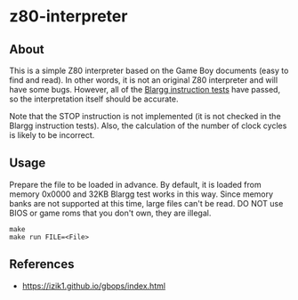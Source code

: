 # z80-interpreter

## About
This is a simple Z80 interpreter based on the Game Boy documents (easy to find and read). In other words, it is not an original Z80 interpreter and will have some bugs.
However, all of the [Blargg instruction tests](https://github.com/retrio/gb-test-roms/tree/master/cpu_instrs/individual) have passed, so the interpretation itself should be accurate.

Note that the STOP instruction is not implemented (it is not checked in the Blargg instruction tests). Also, the calculation of the number of clock cycles is likely to be incorrect.

## Usage
Prepare the file to be loaded in advance. By default, it is loaded from memory 0x0000 and 32KB Blargg test works in this way. Since memory banks are not supported at this time, large files can't be read. DO NOT use BIOS or game roms that you don't own, they are illegal.
```
make
make run FILE=<File>
```

## References
- https://izik1.github.io/gbops/index.html